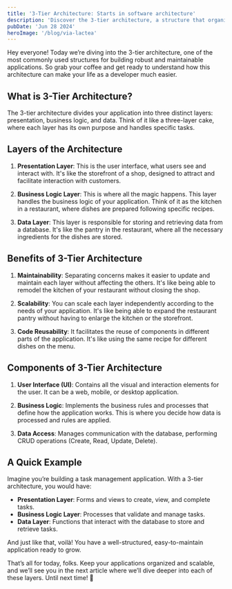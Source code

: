 ```yaml
---
title: '3-Tier Architecture: Starts in software architecture'
description: 'Discover the 3-tier architecture, a structure that organizes your application into three distinct layers: presentation, business logic, and data. Learn its principles, benefits, and essential components to develop software efficiently and scalably.'
pubDate: 'Jun 28 2024'
heroImage: '/blog/via-lactea'
---
```


Hey everyone! Today we’re diving into the 3-tier architecture, one of the most commonly used structures for building robust and maintainable applications. So grab your coffee and get ready to understand how this architecture can make your life as a developer much easier.

## What is 3-Tier Architecture?

The 3-tier architecture divides your application into three distinct layers: presentation, business logic, and data. Think of it like a three-layer cake, where each layer has its own purpose and handles specific tasks.

## Layers of the Architecture

1. **Presentation Layer**: This is the user interface, what users see and interact with. It's like the storefront of a shop, designed to attract and facilitate interaction with customers.

2. **Business Logic Layer**: This is where all the magic happens. This layer handles the business logic of your application. Think of it as the kitchen in a restaurant, where dishes are prepared following specific recipes.

3. **Data Layer**: This layer is responsible for storing and retrieving data from a database. It's like the pantry in the restaurant, where all the necessary ingredients for the dishes are stored.

## Benefits of 3-Tier Architecture

1. **Maintainability**: Separating concerns makes it easier to update and maintain each layer without affecting the others. It's like being able to remodel the kitchen of your restaurant without closing the shop.

2. **Scalability**: You can scale each layer independently according to the needs of your application. It's like being able to expand the restaurant pantry without having to enlarge the kitchen or the storefront.

3. **Code Reusability**: It facilitates the reuse of components in different parts of the application. It's like using the same recipe for different dishes on the menu.

## Components of 3-Tier Architecture

1. **User Interface (UI)**: Contains all the visual and interaction elements for the user. It can be a web, mobile, or desktop application.

2. **Business Logic**: Implements the business rules and processes that define how the application works. This is where you decide how data is processed and rules are applied.

3. **Data Access**: Manages communication with the database, performing CRUD operations (Create, Read, Update, Delete).

## A Quick Example

Imagine you’re building a task management application. With a 3-tier architecture, you would have:

- **Presentation Layer**: Forms and views to create, view, and complete tasks.
- **Business Logic Layer**: Processes that validate and manage tasks.
- **Data Layer**: Functions that interact with the database to store and retrieve tasks.

And just like that, voilà! You have a well-structured, easy-to-maintain application ready to grow.

That’s all for today, folks. Keep your applications organized and scalable, and we’ll see you in the next article where we’ll dive deeper into each of these layers. Until next time! 🎉
